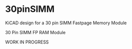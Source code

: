 # 30pinSIMM
 
 KiCAD design for a 30 pin SIMM Fastpage Memory Module
 
 30 Pin SIMM FP RAM Module 

WORK IN PROGRESS
